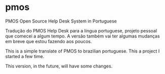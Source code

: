 pmos
====

PMOS Open Source Help Desk System in Portuguese

Tradução do PMOS Help Desk para a língua portuguese, projeto pessoal que comecei a algum tempo.
A versão também vai ter algumas mudanças em breve que estou fazendo aos poucos. 


This is a simple translate of PMOS to brazilian portuguese. This a project I started a few time.

This version, in the future, will have some changes. 

